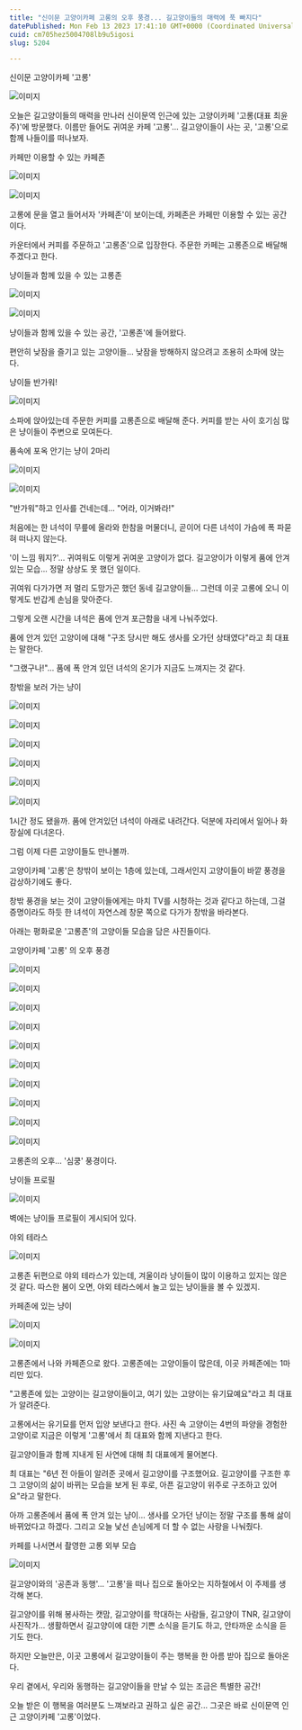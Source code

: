 ```yaml
---
title: "신이문 고양이카페 고롱의 오후 풍경... 길고양이들의 매력에 푹 빠지다"
datePublished: Mon Feb 13 2023 17:41:10 GMT+0000 (Coordinated Universal Time)
cuid: cm705hez5004708lb9u5igosi
slug: 5204

---
```



신이문 고양이카페 '고롱'

![이미지](https://cdn.hashnode.com/res/hashnode/image/upload/v1739258236947/f4d65ae7-d91d-4682-9c78-95a2da8ef0d3.jpeg)

오늘은 길고양이들의 매력을 만나러 신이문역 인근에 있는 고양이카페 '고롱(대표 최윤주)'에 방문했다. 이름만 들어도 귀여운 카페 '고롱'... 길고양이들이 사는 곳, '고롱'으로 함께 나들이를 떠나보자.

카페만 이용할 수 있는 카페존

![이미지](https://cdn.hashnode.com/res/hashnode/image/upload/v1739258239113/25353f41-3faf-48a0-95c2-59b2990e4bd2.jpeg)

![이미지](https://cdn.hashnode.com/res/hashnode/image/upload/v1739258241137/5321e596-31b6-44b3-aa3a-7f745625f985.jpeg)

고롱에 문을 열고 들어서자 '카페존'이 보이는데, 카페존은 카페만 이용할 수 있는 공간이다.

카운터에서 커피를 주문하고 '고롱존'으로 입장한다. 주문한 카페는 고롱존으로 배달해주겠다고 한다.

냥이들과 함께 있을 수 있는 고롱존

![이미지](https://cdn.hashnode.com/res/hashnode/image/upload/v1739258243027/6ee26377-7826-4c75-af75-a2333b70df86.jpeg)

![이미지](https://cdn.hashnode.com/res/hashnode/image/upload/v1739258245510/9b3b0629-049b-43da-8720-615edee7791c.jpeg)

냥이들과 함께 있을 수 있는 공간, '고롱존'에 들어왔다.

편안히 낮잠을 즐기고 있는 고양이들... 낮잠을 방해하지 않으려고 조용히 소파에 앉는다.

냥이들 반가워!

![이미지](https://cdn.hashnode.com/res/hashnode/image/upload/v1739258247898/8659627f-eca8-4c63-a5b1-3ad9b85bf3e6.jpeg)

소파에 앉아있는데 주문한 커피를 고롱존으로 배달해 준다. 커피를 받는 사이 호기심 많은 냥이들이 주변으로 모여든다.

품속에 포옥 안기는 냥이 2마리

![이미지](https://cdn.hashnode.com/res/hashnode/image/upload/v1739258250109/29b156dd-31da-4ac4-8007-b8975c916568.jpeg)

![이미지](https://cdn.hashnode.com/res/hashnode/image/upload/v1739258252376/33418a2d-d1bb-4619-8638-38a5cbfe95a8.jpeg)

"반가워"하고 인사를 건네는데... "어라, 이거봐라!"

처음에는 한 녀석이 무릎에 올라와 한참을 머물더니, 곧이어 다른 녀석이 가슴에 폭 파묻혀 떠나지 않는다.

'이 느낌 뭐지?'... 귀여워도 이렇게 귀여운 고양이가 없다. 길고양이가 이렇게 품에 안겨 있는 모습... 정말 상상도 못 했던 일이다.

귀여워 다가가면 저 멀리 도망가곤 했던 동네 길고양이들... 그런데 이곳 고롱에 오니 이렇게도 반갑게 손님을 맞아준다.

그렇게 오랜 시간을 녀석은 품에 안겨 포근함을 내게 나눠주었다.

품에 안겨 있던 고양이에 대해 "구조 당시만 해도 생사를 오가던 상태였다"라고 최 대표는 말한다.

"그랬구나!"... 품에 폭 안겨 있던 녀석의 온기가 지금도 느껴지는 것 같다.

창밖을 보러 가는 냥이

![이미지](https://cdn.hashnode.com/res/hashnode/image/upload/v1739258254408/d4a09cff-1c66-4b99-bc73-8e19e86468e9.jpeg)

![이미지](https://cdn.hashnode.com/res/hashnode/image/upload/v1739258256564/fbaff5ba-ac93-4f6e-8b24-2400f1ed621a.jpeg)

![이미지](https://cdn.hashnode.com/res/hashnode/image/upload/v1739258258564/84b1dd85-8d71-4c14-9168-3d86d941ee57.jpeg)

![이미지](https://cdn.hashnode.com/res/hashnode/image/upload/v1739258260469/4dcc0a30-498d-4b29-8acc-213f20a8dfad.jpeg)

![이미지](https://cdn.hashnode.com/res/hashnode/image/upload/v1739258262490/2835ecb2-45cd-4c73-8e08-588135ea1f5e.jpeg)

![이미지](https://cdn.hashnode.com/res/hashnode/image/upload/v1739258264595/8aed1856-cd33-4bc0-bcf0-5b46c9515c58.jpeg)

1시간 정도 됐을까. 품에 안겨있던 녀석이 아래로 내려간다. 덕분에 자리에서 일어나 화장실에 다녀온다.

그럼 이제 다른 고양이들도 만나볼까.

고양이카페 '고롱'은 창밖이 보이는 1층에 있는데, 그래서인지 고양이들이 바깥 풍경을 감상하기에도 좋다.

창밖 풍경을 보는 것이 고양이들에게는 마치 TV를 시청하는 것과 같다고 하는데, 그걸 증명이라도 하듯 한 녀석이 자연스레 창문 쪽으로 다가가 창밖을 바라본다.

아래는 평화로운 '고롱존'의 고양이들 모습을 담은 사진들이다.

고양이카페 '고롱' 의 오후 풍경

![이미지](https://cdn.hashnode.com/res/hashnode/image/upload/v1739258266887/7257269c-0eff-440a-bd29-bcf41fc2fe2b.jpeg)

![이미지](https://cdn.hashnode.com/res/hashnode/image/upload/v1739258268721/db92d5da-eb0b-44b2-98ee-e750d8fecfb0.jpeg)

![이미지](https://cdn.hashnode.com/res/hashnode/image/upload/v1739258270675/81e7de99-bd24-4a87-9e8b-65a1af9ddf85.jpeg)

![이미지](https://cdn.hashnode.com/res/hashnode/image/upload/v1739258272620/271db86f-3f47-4475-b1f5-37ff489cc0f4.jpeg)

![이미지](https://cdn.hashnode.com/res/hashnode/image/upload/v1739258274593/dc0543b5-8df2-4323-b3da-a6e075148921.jpeg)

![이미지](https://cdn.hashnode.com/res/hashnode/image/upload/v1739258276639/f1a3ce10-336c-465d-8e08-c723105cfa1e.jpeg)

![이미지](https://cdn.hashnode.com/res/hashnode/image/upload/v1739258278448/c502e69b-cd5f-49ba-8da1-73f2698ed16f.jpeg)

![이미지](https://cdn.hashnode.com/res/hashnode/image/upload/v1739258280558/d291f888-8ef1-486c-a9c1-6de08c397cfa.jpeg)

![이미지](https://cdn.hashnode.com/res/hashnode/image/upload/v1739258282650/23e3d184-1195-4238-bc53-51a0a9f42d56.jpeg)

![이미지](https://cdn.hashnode.com/res/hashnode/image/upload/v1739258284491/b3e7a138-4638-4616-8e2b-275596f6717d.jpeg)

고롱존의 오후... '심쿵' 풍경이다.

냥이들 프로필

![이미지](https://cdn.hashnode.com/res/hashnode/image/upload/v1739258286654/7c7519b8-24d2-4958-afde-39511d131db9.jpeg)

벽에는 냥이들 프로필이 게시되어 있다.

야외 테라스

![이미지](https://cdn.hashnode.com/res/hashnode/image/upload/v1739258288713/f78d11e0-d393-49b7-bff2-9738374755d7.jpeg)

고롱존 뒤편으로 야외 테라스가 있는데, 겨울이라 냥이들이 많이 이용하고 있지는 않은 것 같다. 따스한 봄이 오면, 야외 테라스에서 놀고 있는 냥이들을 볼 수 있겠지.

카페존에 있는 냥이

![이미지](https://cdn.hashnode.com/res/hashnode/image/upload/v1739258290694/b7c9f330-7f40-4f49-a1ac-c9c5e5a129cb.jpeg)

![이미지](https://cdn.hashnode.com/res/hashnode/image/upload/v1739258292905/178ec651-7170-4b2a-a531-c04e5201920b.jpeg)

고롱존에서 나와 카페존으로 왔다. 고롱존에는 고양이들이 많은데, 이곳 카페존에는 1마리만 있다.

"고롱존에 있는 고양이는 길고양이들이고, 여기 있는 고양이는 유기묘예요"라고 최 대표가 알려준다.

고롱에서는 유기묘를 먼저 입양 보낸다고 한다. 사진 속 고양이는 4번의 파양을 경험한 고양이로 지금은 이렇게 '고롱'에서 최 대표와 함께 지낸다고 한다.

길고양이들과 함께 지내게 된 사연에 대해 최 대표에게 물어본다.

최 대표는 "6년 전 아들이 알려준 곳에서 길고양이를 구조했어요. 길고양이를 구조한 후 그 고양이의 삶이 바뀌는 모습을 보게 된 후로, 아픈 길고양이 위주로 구조하고 있어요"라고 말한다.

아까 고롱존에서 품에 폭 안겨 있는 냥이... 생사를 오가던 냥이는 정말 구조를 통해 삶이 바뀌었다고 하겠다. 그리고 오늘 낯선 손님에게 더 할 수 없는 사랑을 나눠줬다.

카페를 나서면서 촬영한 고롱 외부 모습

![이미지](https://cdn.hashnode.com/res/hashnode/image/upload/v1739258294887/cc6b716b-86ec-470a-935a-d2eb7110857d.jpeg)

길고양이와의 '공존과 동행'... '고롱'을 떠나 집으로 돌아오는 지하철에서 이 주제를 생각해 본다.

길고양이를 위해 봉사하는 캣맘, 길고양이를 학대하는 사람들, 길고양이 TNR, 길고양이 사진작가... 생활하면서 길고양이에 대한 기쁜 소식을 듣기도 하고, 안타까운 소식을 듣기도 한다.

하지만 오늘만은, 이곳 고롱에서 길고양이들이 주는 행복을 한 아름 받아 집으로 돌아온다.

우리 곁에서, 우리와 동행하는 길고양이들을 만날 수 있는 조금은 특별한 공간!

오늘 받은 이 행복을 여러분도 느껴보라고 권하고 싶은 공간... 그곳은 바로 신이문역 인근 고양이카페 '고롱'이었다.